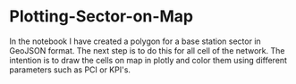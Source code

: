 # Plotting-Sector-on-Map
In the notebook I have created a polygon for a base station sector in GeoJSON format. The next step is to do this for all cell of the network. The intention is to draw the cells on map in plotly and color them using different parameters such as PCI or KPI's.
